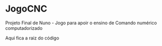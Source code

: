 # JogoCNC
Projeto Final de Nuno - Jogo para apoir o ensino de Comando numérico computadorizado

Aqui fica a raiz do código
